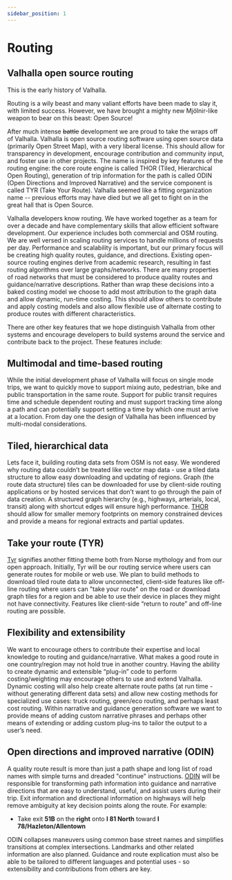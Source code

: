 ```yaml
---
sidebar_position: 1
---
```


# Routing

## Valhalla open source routing

This is the early history of Valhalla.

Routing is a wily beast and many valiant efforts have been made to slay it, with limited success. However, we have brought a mighty new Mjölnir-like weapon to bear on this beast: Open Source!

After much intense ~~battle~~ development we are proud to take the wraps off of Valhalla. Valhalla is open source routing software using open source data (primarily Open Street Map), with a very liberal license. This should allow for transparency in development, encourage contribution and community input, and foster use in other projects. The name is inspired by key features of the routing engine: the core route engine is called THOR (Tiled, Hierarchical Open Routing), generation of trip information for the path is called ODIN (Open Directions and Improved Narrative) and the service component is called TYR (Take Your Route). Valhalla seemed like a fitting organization name -- previous efforts may have died but we all get to fight on in the great hall that is Open Source.

Valhalla developers know routing. We have worked together as a team for over a decade and have complementary skills that allow efficient software development. Our experience includes both commercial and OSM routing. We are well versed in scaling routing services to handle millions of requests per day. Performance and scalability is important, but our primary focus will be creating high quality routes, guidance, and directions. Existing open-source routing engines derive from academic research, resulting in fast routing algorithms over large graphs/networks. There are many properties of road networks that must be considered to produce quality routes and guidance/narrative descriptions. Rather than wrap these decisions into a baked costing model we choose to add most attribution to the graph data and allow dynamic, run-time costing. This should allow others to contribute and apply costing models and also allow flexible use of alternate costing to produce routes with different characteristics.

There are other key features that we hope distinguish Valhalla from other systems and encourage developers to build systems around the service and contribute back to the project. These features include:

## Multimodal and time-based routing

While the initial development phase of Valhalla will focus on single mode trips, we want to quickly move to support mixing auto, pedestrian, bike and public transportation in the same route. Support for public transit requires time and schedule dependent routing and must support tracking time along a path and can potentially support setting a time by which one must arrive at a location. From day one the design of Valhalla has been influenced by multi-modal considerations.

## Tiled, hierarchical data

Lets face it, building routing data sets from OSM is not easy. We wondered why routing data couldn’t be treated like vector map data - use a tiled data structure to allow easy downloading and updating of regions. Graph (the route data structure) tiles can be downloaded for use by client-side routing applications or by hosted services that don’t want to go through the pain of data creation. A structured graph hierarchy (e.g., highways, arterials, local, transit) along with shortcut edges will ensure high performance. [THOR](https://github.com/valhalla/thor) should allow for smaller memory footprints on memory constrained devices and provide a means for regional extracts and partial updates.

## Take your route (TYR)

[Tyr](https://github.com/valhalla/tyr) signifies another fitting theme both from Norse mythology and from our open approach. Initially, Tyr will be our routing service where users can generate routes for mobile or web use. We plan to build methods to download tiled route data to allow unconnected, client-side features like off-line routing where users can "take your route" on the road or download graph tiles for a region and be able to use their device in places they might not have connectivity. Features like client-side “return to route” and off-line routing are possible.

## Flexibility and extensibility

We want to encourage others to contribute their expertise and local knowledge to routing and guidance/narrative. What makes a good route in one country/region may not hold true in another country. Having the ability to create dynamic and extensible “plug-in” code to perform costing/weighting may encourage others to use and extend Valhalla. Dynamic costing will also help create alternate route paths (at run time - without generating different data sets) and allow new costing methods for specialized use cases: truck routing, green/eco routing, and perhaps least cost routing. Within narrative and guidance generation software we want to provide means of adding custom narrative phrases and perhaps other means of extending or adding custom plug-ins to tailor the output to a user’s need.

## Open directions and improved narrative (ODIN)

A quality route result is more than just a path shape and long list of road names with simple turns and dreaded "continue" instructions. [ODIN](https://github.com/valhalla/odin) will be responsible for transforming path information into guidance and narrative directions that are easy to understand, useful, and assist users during their trip. Exit information and directional information on highways will help remove ambiguity at key decision points along the route. For example:
- Take exit **51B** on the **right** onto **I 81 North** toward **I 78/Hazleton/Allentown**

ODIN collapses maneuvers using common base street names and simplifies transitions at complex intersections. Landmarks and other related information are also planned. Guidance and route explication must also be able to be tailored to different languages and potential uses - so extensibility and contributions from others are key.
